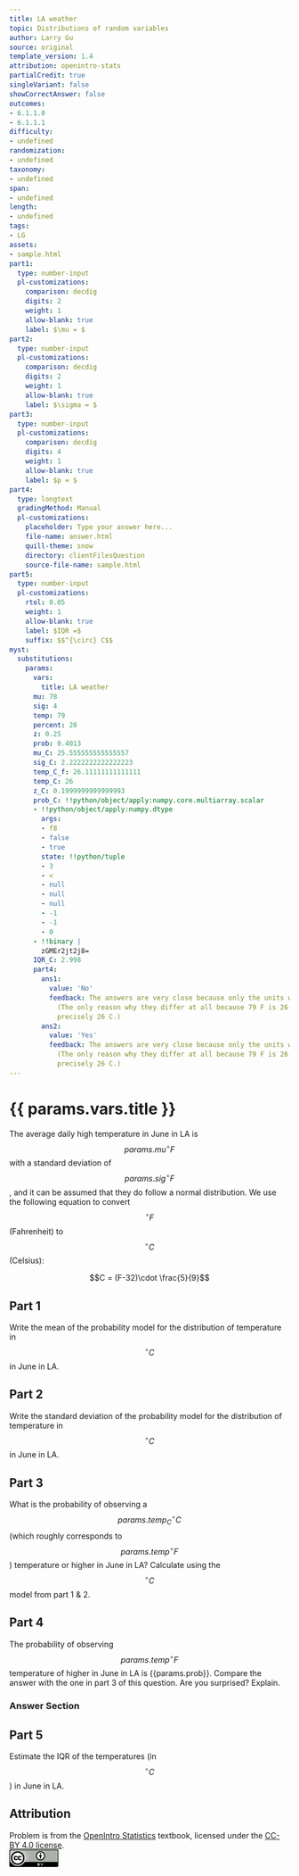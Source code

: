 ```yaml
---
title: LA weather
topic: Distributions of random variables
author: Larry Gu
source: original
template_version: 1.4
attribution: openintro-stats
partialCredit: true
singleVariant: false
showCorrectAnswer: false
outcomes:
- 6.1.1.0
- 6.1.1.1
difficulty:
- undefined
randomization:
- undefined
taxonomy:
- undefined
span:
- undefined
length:
- undefined
tags:
- LG
assets:
- sample.html
part1:
  type: number-input
  pl-customizations:
    comparison: decdig
    digits: 2
    weight: 1
    allow-blank: true
    label: $\mu = $
part2:
  type: number-input
  pl-customizations:
    comparison: decdig
    digits: 2
    weight: 1
    allow-blank: true
    label: $\sigma = $
part3:
  type: number-input
  pl-customizations:
    comparison: decdig
    digits: 4
    weight: 1
    allow-blank: true
    label: $p = $
part4:
  type: longtext
  gradingMethod: Manual
  pl-customizations:
    placeholder: Type your answer here...
    file-name: answer.html
    quill-theme: snow
    directory: clientFilesQuestion
    source-file-name: sample.html
part5:
  type: number-input
  pl-customizations:
    rtol: 0.05
    weight: 1
    allow-blank: true
    label: $IQR =$
    suffix: $$^{\circ} C$$
myst:
  substitutions:
    params:
      vars:
        title: LA weather
      mu: 78
      sig: 4
      temp: 79
      percent: 20
      z: 0.25
      prob: 0.4013
      mu_C: 25.555555555555557
      sig_C: 2.2222222222222223
      temp_C_f: 26.11111111111111
      temp_C: 26
      z_C: 0.1999999999999993
      prob_C: !!python/object/apply:numpy.core.multiarray.scalar
      - !!python/object/apply:numpy.dtype
        args:
        - f8
        - false
        - true
        state: !!python/tuple
        - 3
        - <
        - null
        - null
        - null
        - -1
        - -1
        - 0
      - !!binary |
        zGMEr2jt2j8=
      IQR_C: 2.998
      part4:
        ans1:
          value: 'No'
          feedback: The answers are very close because only the units were changed.
            (The only reason why they differ at all because 79 F is 26.111 C, not
            precisely 26 C.)
        ans2:
          value: 'Yes'
          feedback: The answers are very close because only the units were changed.
            (The only reason why they differ at all because 79 F is 26.111 C, not
            precisely 26 C.)
---
```

# {{ params.vars.title }}
The average daily high temperature in June in LA is $${{params.mu}} ^{\circ} F$$ with a standard deviation of $${{params.sig}} ^{\circ} F$$, and it can be assumed that they do follow a normal distribution. We use the following equation to convert $$^{\circ} F$$ (Fahrenheit) to $$^{\circ} C$$ (Celsius):

$$C = (F-32)\cdot \frac{5}{9}$$

## Part 1

Write the mean of the probability model for the distribution of temperature in  $$^{\circ} C$$ in June in LA.

## Part 2

Write the standard deviation of the probability model for the distribution of temperature in  $$^{\circ} C$$ in June in LA.

## Part 3

What is the probability of observing a $${{params.temp_C}} ^{\circ} C$$ (which roughly corresponds to $${{params.temp}} ^{\circ} F$$) temperature or higher in June in LA? Calculate using the $$^{\circ} C$$ model from part 1 & 2.

## Part 4

The probability of observing $${{params.temp}} ^{\circ} F$$ temperature of higher in June in LA is {{params.prob}}.
Compare the answer with the one in part 3 of this question. Are you surprised? Explain.

### Answer Section

## Part 5

Estimate the IQR of the temperatures (in $$^{\circ} C$$) in June in LA.

## Attribution

Problem is from the [OpenIntro Statistics](https://openintro.org/book/os/) textbook, licensed under the [CC-BY 4.0 license](https://creativecommons.org/licenses/by/4.0/).<br>![Image representing the Creative Commons 4.0 BY license.](https://raw.githubusercontent.com/firasm/bits/master/by.png)